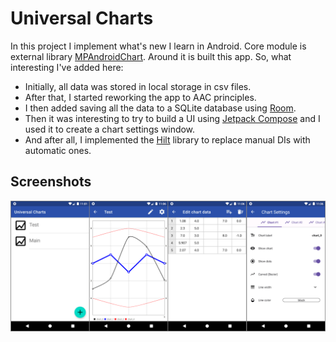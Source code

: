 # Universal Charts

In this project I implement what's new I learn in Android. Core module is external library [MPAndroidChart](https://github.com/PhilJay/MPAndroidChart).
Around it is built this app. So, what interesting I've added here:

- Initially, all data was stored in local storage in csv files.
- After that, I started reworking the app to AAC principles.
- I then added saving all the data to a SQLite database using [Room](https://developer.android.com/training/data-storage/room).
- Then it was interesting to try to build a UI using [Jetpack Compose](https://developer.android.com/jetpack/compose/documentation) and I used it to create a chart settings window.
- And after all, I implemented the [Hilt](https://developer.android.com/training/dependency-injection/hilt-android) library to replace manual DIs with automatic ones.

## Screenshots

![Screenshots](docs/screenshots.png "Screenshots")